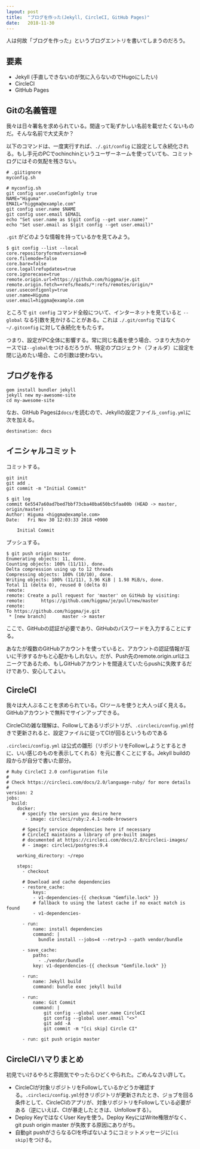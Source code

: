 ```yaml
---
layout: post
title:  "ブログを作った(Jekyll, CircleCI, GitHub Pages)"
date:   2018-11-30
---
```


人は何故「ブログを作った」というブログエントリを書いてしまうのだろう。

## 要素

- Jekyll (手直しできないのが気に入らないのでHugoにしたい)
- CircleCI
- GitHub Pages

## Gitの名義管理

我々は日々署名を求められている。間違って恥ずかしい名前を載せたくないものだ。そんな名前で大丈夫か？

以下のコマンドは、一度実行すれば、`./.git/config` に設定として永続化される。もし手元のPCでochinchinというユーザーネームを使っていても、コミットログにはその気配を残さない。


```
# .giitignore
myconfig.sh

# myconfig.sh
git config user.useConfigOnly true
NAME="Higuma"
EMAIL="higgma@example.com"
git config user.name $NAME
git config user.email $EMAIL
echo "Set user.name as $(git config --get user.name)"
echo "Set user.email as $(git config --get user.email)"
```

`.git` がどのような情報を持っているかを見てみよう。 

```
$ git config --list --local
core.repositoryformatversion=0
core.filemode=false
core.bare=false
core.logallrefupdates=true
core.ignorecase=true
remote.origin.url=https://github.com/higgma/je.git
remote.origin.fetch=+refs/heads/*:refs/remotes/origin/*
user.useconfigonly=true
user.name=Higuma
user.email=higgma@example.com
```

ところで `git config` コマンド全般について、インターネットを見ていると `--global` なる引数を見かけることがある。これは `./.git/config` ではなく `~/.gitconfig` に対して永続化をもたらす。

つまり、設定がPC全体に影響する。常に同じ名義を使う場合、つまり大方のケースでは`--global`をつけるだろうが、特定のプロジェクト（フォルダ）に設定を閉じ込めたい場合、この引数は使わない。


## ブログを作る

```
gem install bundler jekyll
jekyll new my-awesome-site
cd my-awesome-site
```

なお、GitHub Pagesは`docs/`を読むので、Jekyllの設定ファイル`_config.yml`に次を加える。

```
destination: docs
```

## イニシャルコミット

コミットする。

```
git init
git add .
git commit -m "Initial Commit"
```

```
$ git log
commit 6e5547a60ad7bed7bbf73cba40ba650bc5faa00b (HEAD -> master, origin/master)
Author: Higuma <higgma@example.com>
Date:   Fri Nov 30 12:03:33 2018 +0900

    Initial Commit
```

プッシュする。

```
$ git push origin master
Enumerating objects: 11, done.
Counting objects: 100% (11/11), done.
Delta compression using up to 12 threads
Compressing objects: 100% (10/10), done.
Writing objects: 100% (11/11), 3.96 KiB | 1.98 MiB/s, done.
Total 11 (delta 0), reused 0 (delta 0)
remote:
remote: Create a pull request for 'master' on GitHub by visiting:
remote:      https://github.com/higgma/je/pull/new/master
remote:
To https://github.com/higgma/je.git
 * [new branch]      master -> master
```

ここで、GitHubの認証が必要であり、GitHubのパスワードを入力することにする。

あなたが複数のGitHubアカウントを使っていると、アカウントの認証情報が互いに干渉するかもと心配かもしれない。だが、Push先のremote.origin.urlはユニークであるため、もしGitHubアカウントを間違えていたらpushに失敗するだけであり、安心してよい。

## CircleCI

我々は大人ぶることを求められている。CIツールを使うと大人っぽく見える。GitHubアカウントで無料でサインアップできる。

CircleCIの雑な理解は、Followしてあるリポジトリが、`.circleci/config.yml`付きで更新されると、設定ファイルに従ってCIが回るというものである

`.circleci/config.yml` は公式の雛形（リポジトリをFollowしようとするときに、いい感じのものを表示してくれる）を元に書くことにする。Jekyll buildの段からが自分で書いた部分。

```
# Ruby CircleCI 2.0 configuration file
#
# Check https://circleci.com/docs/2.0/language-ruby/ for more details
#
version: 2
jobs:
  build:
    docker:
      # specify the version you desire here
       - image: circleci/ruby:2.4.1-node-browsers
      
      # Specify service dependencies here if necessary
      # CircleCI maintains a library of pre-built images
      # documented at https://circleci.com/docs/2.0/circleci-images/
      # - image: circleci/postgres:9.4

    working_directory: ~/repo

    steps:
      - checkout

      # Download and cache dependencies
      - restore_cache:
          keys:
          - v1-dependencies-{{ checksum "Gemfile.lock" }}
          # fallback to using the latest cache if no exact match is found
          - v1-dependencies-

      - run:
          name: install dependencies
          command: |
            bundle install --jobs=4 --retry=3 --path vendor/bundle

      - save_cache:
          paths:
            - ./vendor/bundle
          key: v1-dependencies-{{ checksum "Gemfile.lock" }}

      - run:
          name: Jekyll build
          command: bundle exec jekyll build

      - run:
          name: Git Commit
          command: |
              git config --global user.name CircleCI
              git config --global user.email "<>"
              git add -A
              git commit -m "[ci skip] Circle CI"
      
      - run: git push origin master
```


## CircleCIハマりまとめ

初見でいけるやろと雰囲気でやったらひどくやられた。ごめんなさい許して。

- CircleCIが対象リポジトリをFollowしているかどうか確認する。`.circleci/config.yml`付きリポジトリが更新されたとき、ジョブを回る条件として、CircleCIのアプリが、対象リポジトリをFollowしている必要がある（逆にいえば、CIが暴走したときは、Unfollowする）。
- Deploy KeyではなくUser Keyを使う。Deploy KeyにはWrite権限がなく、git push origin master が失敗する原因にありがち。
- 自動git pushがさらなるCIを呼ばないようにコミットメッセージに`[ci skip]`をつける。


